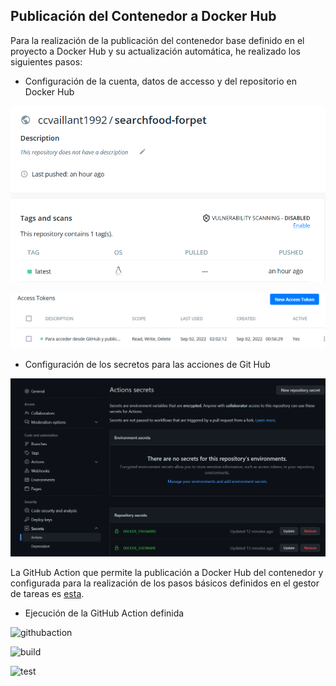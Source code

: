 ## Publicación del Contenedor a Docker Hub

Para la realización de la publicación del contenedor base definido en el proyecto a Docker Hub y su actualización automática, he realizado los siguientes pasos:

- Configuración de la cuenta, datos de accesso y del repositorio en Docker Hub

![repo](./img/dockerhub/repo.png)

![token](./img/dockerhub/token.png)

- Configuración de los secretos para las acciones de Git Hub 

![auth](./img/dockerhub/auth.png)

La GitHub Action que permite la publicación a Docker Hub del contenedor y configurada para la realización de los pasos básicos definidos en el gestor de tareas es [esta](https://github.com/ccvaillant1992/SearchFood-ForPet/blob/master/.github/workflows/docker-image.yml).

- Ejecución de la GitHub Action definida

![githubaction](./img/dockerhub/githubaction.png)

![build](./img/dockerhub/build.png)

![test](./img/dockerhub/test.png)




